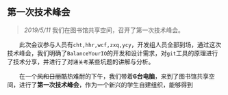## 第一次技术峰会

> *2019/5/11* 我们在图书馆共享空间，召开了第一次技术峰会。

&emsp;&emsp;此次会议参与人员有`cht,hhr,wcf,zxq,ycy`，开发组人员全部到场，通过这次技术峰会，我们明确了`BalanceYourIO`的开发和设计需求，对`git`工具的原理进行了技术分享，并进行了对`通关考`某些坑题的讲解与分析。

&emsp;&emsp;在一个~~风和日丽~~酷热难耐的下午，我们带着**6台电脑**，来到了图书馆共享空间，进行了**第一次技术峰会**，作为一个新兴的学生自建组织，能够得到
